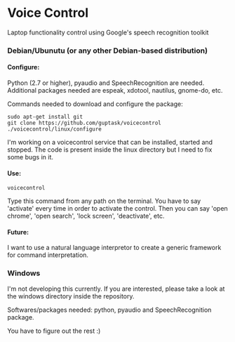 # Voice Control
Laptop functionality control using Google's speech recognition toolkit

### Debian/Ubunutu (or any other Debian-based distribution)

#### Configure:

Python (2.7 or higher), pyaudio and SpeechRecognition are needed.
Additional packages needed are espeak, xdotool, nautilus, gnome-do, etc.

Commands needed to download and configure the package:

    sudo apt-get install git
    git clone https://github.com/guptask/voicecontrol
    ./voicecontrol/linux/configure

I'm working on a voicecontrol service that can be installed, started and stopped.
The code is present inside the linux directory but I need to fix some bugs in it.

#### Use:

    voicecontrol

Type this command from any path on the terminal. You have to say 'activate' every 
time  in order to activate the control. Then you can say 'open chrome', 'open search', 
'lock screen', 'deactivate', etc.

#### Future:

I want to use a natural language interpretor to create a generic framework for 
command interpretation.


### Windows

I'm not developing this currently. If you are interested, please take a look 
at the windows directory inside the repository.

Softwares/packages needed: python, pyaudio and SpeechRecognition package.

You have to figure out the rest :)

